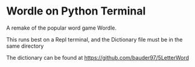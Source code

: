 # Wordle on Python Terminal
A remake of the popular word game Wordle.

This runs best on a Repl terminal, and the Dictionary file must be in the same directory

The dictionary can be found at https://github.com/bauder97/5LetterWord
